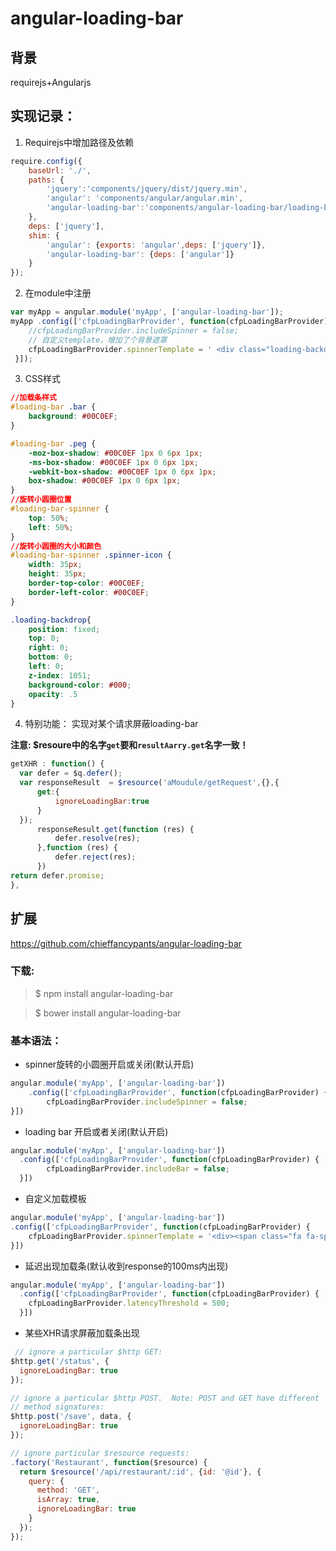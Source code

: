# angular-loading-bar

## 背景
requirejs+Angularjs

## 实现记录：

1. Requirejs中增加路径及依赖

```javascript
require.config({
    baseUrl: './',
    paths: {
        'jquery':'components/jquery/dist/jquery.min',       
        'angular': 'components/angular/angular.min',  
        'angular-loading-bar':'components/angular-loading-bar/loading-bar.min' 
    },
    deps: ['jquery'],
    shim: {
        'angular': {exports: 'angular',deps: ['jquery']},
        'angular-loading-bar': {deps: ['angular']}     
    }
});
```
2. 在module中注册

```javascript
var myApp = angular.module('myApp', ['angular-loading-bar']);
myApp .config(['cfpLoadingBarProvider', function(cfpLoadingBarProvider){
    //cfpLoadingBarProvider.includeSpinner = false;  
    // 自定义template，增加了个背景遮罩
	cfpLoadingBarProvider.spinnerTemplate = ' <div class="loading-backdrop fade"></div><div id="loading-bar-spinner"><div class="spinner-icon"></div></div>';
 }]);
```

3. CSS样式

```css
//加载条样式
#loading-bar .bar {
    background: #00C0EF;     
}

#loading-bar .peg {
    -moz-box-shadow: #00C0EF 1px 0 6px 1px;
    -ms-box-shadow: #00C0EF 1px 0 6px 1px;
    -webkit-box-shadow: #00C0EF 1px 0 6px 1px;
    box-shadow: #00C0EF 1px 0 6px 1px;
}
//旋转小圆圈位置
#loading-bar-spinner {
    top: 50%;
    left: 50%;    
}
//旋转小圆圈的大小和颜色
#loading-bar-spinner .spinner-icon {
    width: 35px;
    height: 35px;
    border-top-color: #00C0EF;
    border-left-color: #00C0EF;
}

.loading-backdrop{
    position: fixed;
    top: 0;
    right: 0;
    bottom: 0;
    left: 0;
    z-index: 1051;
    background-color: #000;
    opacity: .5
}
```
4. 特别功能：
实现对某个请求屏蔽loading-bar

**注意: $resoure中的名字`get`要和`resultAarry.get`名字一致！**

```javascript
getXHR : function() {
  var defer = $q.defer(); 
  var responseResult  = $resource('aMoudule/getRequest',{},{
	  get:{
		  ignoreLoadingBar:true
	  }
  });
	  responseResult.get(function (res) {
		  defer.resolve(res);
	  },function (res) {    			  
		  defer.reject(res);
	  })
return defer.promise;    		  
},
```

## 扩展
https://github.com/chieffancypants/angular-loading-bar

### 下载:

> $ npm install angular-loading-bar

> $ bower install angular-loading-bar


### 基本语法：
- spinner旋转的小圆圈开启或关闭(默认开启)

```javascript
angular.module('myApp', ['angular-loading-bar'])
	.config(['cfpLoadingBarProvider', function(cfpLoadingBarProvider) {
		cfpLoadingBarProvider.includeSpinner = false;
}])
```
- loading bar 开启或者关闭(默认开启)

```javascript
angular.module('myApp', ['angular-loading-bar'])
  .config(['cfpLoadingBarProvider', function(cfpLoadingBarProvider) {
		cfpLoadingBarProvider.includeBar = false;
  }])
```
- 自定义加载模板 

```javascript
angular.module('myApp', ['angular-loading-bar'])
.config(['cfpLoadingBarProvider', function(cfpLoadingBarProvider) {
    cfpLoadingBarProvider.spinnerTemplate = '<div><span class="fa fa-spinner">Loading...</div>';
}])
```
- 延迟出现加载条(默认收到response的100ms内出现)

```javascript
angular.module('myApp', ['angular-loading-bar'])
  .config(['cfpLoadingBarProvider', function(cfpLoadingBarProvider) {
    cfpLoadingBarProvider.latencyThreshold = 500;
  }])
```
- 某些XHR请求屏蔽加载条出现

```javascript
 // ignore a particular $http GET:
$http.get('/status', {
  ignoreLoadingBar: true
});

// ignore a particular $http POST.  Note: POST and GET have different
// method signatures:
$http.post('/save', data, {
  ignoreLoadingBar: true
});
```
```javascript
// ignore particular $resource requests:
.factory('Restaurant', function($resource) {
  return $resource('/api/restaurant/:id', {id: '@id'}, {
    query: {
      method: 'GET',
      isArray: true,
      ignoreLoadingBar: true
    }
  });
});
```


